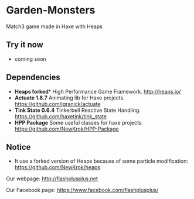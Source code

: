 # Garden-Monsters
Match3 game made in Haxe with Heaps

## Try it now
- coming soon

## Dependencies
- **Heaps forked*** High Performance Game Framework. http://heaps.io/
- **Actuate 1.8.7** Animating lib for Haxe projects. https://github.com/jgranick/actuate
- **Tink State 0.6.4** Tinkerbell Reactive State Handling. https://github.com/haxetink/tink_state
- **HPP Package** Some useful classes for haxe projects https://github.com/NewKrok/HPP-Package

## Notice
- It use a forked version of Heaps because of some particle modification: https://github.com/NewKrok/heaps

Our webpage:
http://flashplusplus.net

Our Facebook page:
https://www.facebook.com/flashplusplus/
